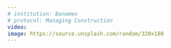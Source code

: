 ```yaml
---
# institution: Banamex
# protocol: Managing Construction
video: 
image: https://source.unsplash.com/random/320x180
---
```


